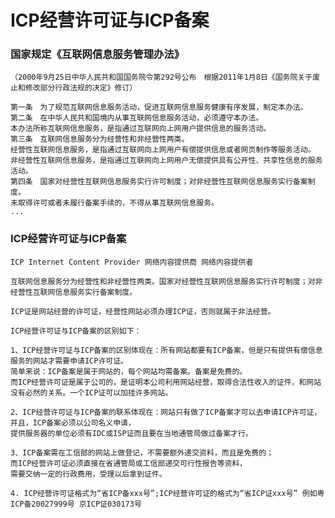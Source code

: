 # ICP经营许可证与ICP备案

### 国家规定《互联网信息服务管理办法》
    
    （2000年9月25日中华人民共和国国务院令第292号公布　根据2011年1月8日《国务院关于废止和修改部分行政法规的决定》修订）
    
    第一条　为了规范互联网信息服务活动，促进互联网信息服务健康有序发展，制定本办法。
    第二条　在中华人民共和国境内从事互联网信息服务活动，必须遵守本办法。
    本办法所称互联网信息服务，是指通过互联网向上网用户提供信息的服务活动。
    第三条　互联网信息服务分为经营性和非经营性两类。
    经营性互联网信息服务，是指通过互联网向上网用户有偿提供信息或者网页制作等服务活动。
    非经营性互联网信息服务，是指通过互联网向上网用户无偿提供具有公开性、共享性信息的服务活动。
    第四条　国家对经营性互联网信息服务实行许可制度；对非经营性互联网信息服务实行备案制度。
    未取得许可或者未履行备案手续的，不得从事互联网信息服务。
    ...
    
### ICP经营许可证与ICP备案

    ICP Internet Content Provider 网络内容提供商 网络内容提供者
    
    互联网信息服务分为经营性和非经营性两类。国家对经营性互联网信息服务实行许可制度；对非经营性互联网信息服务实行备案制度。
    
    ICP证是网站经营的许可证，经营性网站必须办理ICP证，否则就属于非法经营。
    
    ICP经营许可证与ICP备案的区别如下：

    1、ICP经营许可证与ICP备案的区别体现在：所有网站都要有ICP备案，但是只有提供有偿信息服务的网站才需要申请ICP许可证。
    简单来说：ICP备案是属于网站的，每个网站均需备案。备案是免费的。
    而ICP经营许可证是属于公司的，是证明本公司利用网站经营，取得合法性收入的证件，和网站没有必然的关系。一个ICP证可以加挂许多网站。

    2、ICP经营许可证与ICP备案的联系体现在：网站只有做了ICP备案才可以去申请ICP许可证，
    并且，ICP备案必须以公司名义申请，
    提供服务器的单位必须有IDC或ISP证而且要在当地通管局做过备案才行。
    
    3、ICP备案需在工信部的网站上做登记，不需要额外递交资料，而且是免费的；
    而ICP经营许可证必须直接在省通管局或工信部递交可行性报告等资料，
    需要交纳一定的行政费用，受理以后拿到证件。
    
    4. ICP经营许可证格式为“省ICP备xxx号”;ICP经营许可证的格式为“省ICP证xxx号” 例如粤ICP备20027999号 京ICP证030173号

